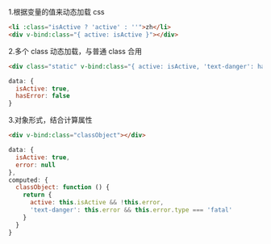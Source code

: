 1.根据变量的值来动态加载 css

```html
<li :class="isActive ? 'active' : ''">zh</li>
<div v-bind:class="{ active: isActive }"></div>
```

2.多个 class 动态加载，与普通 class 合用

```html
<div class="static" v-bind:class="{ active: isActive, 'text-danger': hasError }"></div>
```

```javascript
data: {
  isActive: true,
  hasError: false
}
```

3.对象形式，结合计算属性

```html
<div v-bind:class="classObject"></div>
```

```javascript
data: {
  isActive: true,
  error: null
},
computed: {
  classObject: function () {
    return {
      active: this.isActive && !this.error,
      'text-danger': this.error && this.error.type === 'fatal'
    }
  }
}
```
